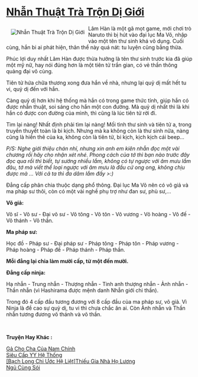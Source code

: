 <a href="https://utruyen.com/nhan-thuat-tra-tron-di-gioi/12314/" title="Nhẫn Thuật Trà Trộn Dị Giới"><h1>Nhẫn Thuật Trà Trộn Dị Giới</h1></a><div style="display:table"><img align="right" style="float: left; padding: 10px;" src="https://utruyen.com/images/story/200x260/nhan-thuat-tra-tron-di-gioi.jpg" alt="Nhẫn Thuật Trà Trộn Dị Giới">Lâm Hàn là một gã mọt game, mới chơi trò Naruto thì bị hút vào đại lục Ma Võ, nhập vào một tên thư sinh khá vô dụng. Cuối cùng, hắn bi ai phát hiện, thân thể này quá nát: tu luyện cũng bằng thừa.<p></p>Phúc lợi duy nhất Lâm Hàn được thừa hưởng là tên thư sinh trước kia đã giúp một mỹ nữ, hay nói đúng hơn là một tiên tử trần gian, có vẻ thần thông quảng đại vô cùng.<p></p>Tiên tử hứa chữa thương xong đưa hắn về nhà, nhưng lại quỷ dị mất hết tu vi, quỷ dị đến với hắn.<p></p>Càng quỷ dị hơn khi hệ thống mà hắn có trong game thức tỉnh, giúp hắn có được nhẫn thuật, soi sáng cho hắn một con đường. Mà quỷ dị nhất thì là khi hắn có được con đường của mình, thì cũng là lúc tiên tử rời đi.<p></p>Tìm lại nàng! Nhất định phải tìm lại nàng! Mối tình thư sinh và tiên tử a, trong truyền thuyết toàn là bi kịch. Nhưng mà ka không còn là thư sinh nữa, nàng cũng là hiền thê của ka, không còn là tiên tử, bi kịch, kịch kịch cái beep... <p></p><i>P/S: Nghe giới thiệu chán nhỉ, nhưng xin anh em kiên nhẫn đọc một vài chương rồi hãy cho nhận xét nhé. Phong cách của tớ thì bạn nào trước đây đọc qua rồi thì biết, tự sướng nhiều lắm, không có tự ngược với âm mưu lắm đâu, tớ mà viết thể loại ngược với âm mưu là đầu cứ ong ong, không chịu được mà ...</i><i> Với cả ta thì đa dâm lắm đấy >:)<p></p></i><p></p>Đẳng cấp phân chia thuộc dạng phổ thông. Đại lục Ma Võ nên có võ giả và ma pháp sư thôi, còn có một vài nghề phụ trợ như đan sư, phù sư,...<p></p><b>Võ giả:</b><p></p>Võ sĩ - Võ sư - Đại võ sư - Võ tông - Võ tôn - Võ vương - Võ hoàng - Võ đế - Võ thánh - Võ thần.<p></p><b>Ma pháp sư:</b><p></p>Học đồ - Pháp sư - Đại pháp sư - Pháp tông - Pháp tôn - Pháp vương - Pháp hoàng - Pháp đế - Pháp thánh - Pháp thần.<p></p><b>Mỗi đẳng lại chia làm mười cấp, từ một đến mười.</b><p></p><b>Đẳng cấp ninja:</b><p></p>Hạ nhẫn - Trung nhẫn - Thượng nhẫn - Tinh anh thượng nhẫn - Ảnh nhẫn - Thần nhẫn (vì Hashirama được mệnh danh Nhẫn giới chi thần).<p></p>Trong đó 4 cấp đầu tương đương với 8 cấp đầu của ma pháp sư, võ giả. Vì Ninja là đề cao sự quỷ dị, tu vi thì chưa chắc ăn ai. Còn Ảnh nhẫn và Thần nhẫn tương đương võ thánh và võ thần.<i><p></p></i></div><p><br><b>Truyện Hay Khác :</b></p><a href="https://utruyen.com/ga-cho-cha-cua-nam-chinh/18998/" alt="Gả Cho Cha Của Nam Chính">Gả Cho Cha Của Nam Chính</a><br/><a href="https://github.com/quanluxury/truyenhot/tree/master/truyenhay/9694/" alt="Siêu Cấp YY Hệ Thống">Siêu Cấp YY Hệ Thống</a><br/><a href="https://dammyh.wordpress.com/2019/11/07/bach-long-chi-uoc-he-lietthieu-gia-nha-ho-luong/" alt="[Bạch Long Chi Ước Hệ Liệt]Thiếu Gia Nhà Họ Lương">[Bạch Long Chi Ước Hệ Liệt]Thiếu Gia Nhà Họ Lương</a><br/><a href="https://github.com/quanluxury/truyenhot/tree/master/truyenhay/594/" alt="Ngủ Cùng Sói">Ngủ Cùng Sói</a><br/>
